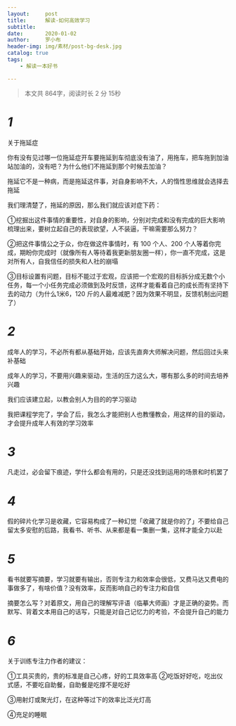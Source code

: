 ```yaml
---
layout:     post
title:      解读-如何高效学习
subtitle:   
date:       2020-01-02
author:     罗小布
header-img: img/素材/post-bg-desk.jpg
catalog: true
tags:
	- 解读一本好书

---
```




> 本文共 864字，阅读时长 2 分 15秒

# *1*

关于拖延症

你有没有见过哪一位拖延症开车要拖延到车彻底没有油了，用拖车，把车拖到加油站加油的，没有吧？为什么他们不拖延到那个时候去加油？

拖延它不是一种病，而是拖延这件事，对自身影响不大，人的惰性思维就会选择去拖延

我们理清楚了，拖延的原因，那么我们就应该对症下药：

①挖掘出这件事情的重要性，对自身的影响，分别对完成和没有完成的巨大影响梳理出来，要树立起自己的表现欲望，人不装逼，干嘛需要那么努力？

②把这件事情公之于众，你在做这件事情时，有 100 个人、200 个人等着你完成，期盼你完成时（就像所有人等待着我更新朋友圈一样），你一直不完成，这是对所有人，自我信任的损失和人社的崩塌

③目标设置有问题，目标不能过于宏观，应该把一个宏观的目标拆分成无数个小任务，每一个小任务完成必须做到及时反馈，这样才能看着自己的成长而有坚持下去的动力（为什么1米6，120 斤的人最难减肥？因为效果不明显，反馈机制出问题了）

# *2*
成年人的学习，不必所有都从基础开始，应该先直奔大师解决问题，然后回过头来补基础

成年人的学习，不要用兴趣来驱动，生活的压力这么大，哪有那么多的时间去培养兴趣

我们应该建立起，以教会别人为目的的学习驱动

我把课程学完了，学会了后，我怎么才能把别人也教懂教会，用这样的目的驱动，才会提升成年人有效的学习效率

# *3*
凡走过，必会留下痕迹，学什么都会有用的，只是还没找到运用的场景和时机罢了

# *4*
假的碎片化学习是收藏，它容易构成了一种幻觉「收藏了就是你的了」不要给自己留太多安慰的后路，我看书、听书、从来都是看一集删一集，这样才能全力以赴

# *5*
看书就要写摘要，学习就要有输出，否则专注力和效率会很低，又费马达又费电的事做多了，有啥价值？没有效率，反而影响自己的专注力和自信

摘要怎么写？对着原文，用自己的理解写评语（临摹大师画）才是正确的姿势。而默写、背着文本用自己的话写，只能是对自己记忆力的考验，不会提升自己的能力

# *6*
关于训练专注力作者的建议：

①工具买贵的，贵的标准是自己心疼，好的工具效率高
②吃饭好好吃，吃出仪式感，不要吃自助餐，自助餐是吃撑不是吃好

③用射灯或聚光灯，在这种等过下的效率比泛光灯高

④充足的睡眠